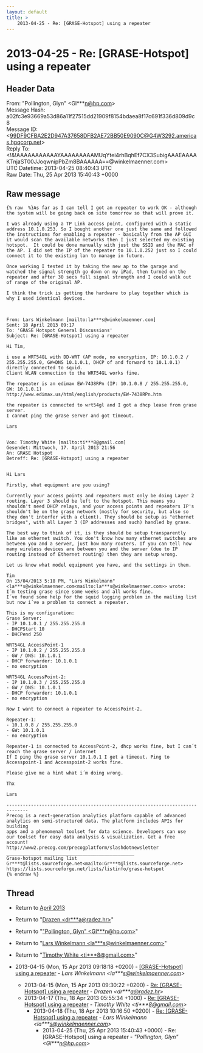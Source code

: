 ```yaml
---
layout: default
title: >
    2013-04-25 - Re: [GRASE-Hotspot] using a repeater
---
```


# 2013-04-25 - Re: [GRASE-Hotspot] using a repeater

## Header Data

From: "Pollington, Glyn" \<Gl***n@hp.com\><br>
Message Hash: a02fc3e93669a53d86a11f27515dd21909f8154bdaea8f17c691f336d809d9c8<br>
Message ID: \<99DF9CFBA2E2D947A37658DFB2AE72BB50E9090C@G4W3292.americas.hpqcorp.net\><br>
Reply To: \<!&!AAAAAAAAAAAYAAAAAAAAAMUqYtei4rhBqhEf7CX3SubigAAAEAAAAKTnjaST00JJoqwnipPbZm8BAAAAAA==@winkelmaenner.com\><br>
UTC Datetime: 2013-04-25 08:40:43 UTC<br>
Raw Date: Thu, 25 Apr 2013 15:40:43 +0000<br>

## Raw message

```
{% raw  %}As far as I can tell I got an repeater to work OK - although the system will be going back on site tomorrow so that will prove it.

I was already using a TP Link access point, configured with a static address 10.1.0.253. So I bought another one just the same and followed the instructions for enabling a repeater - basically from the AP GUI it would scan the available networks then I just selected my existing hotspot.  It could be done manually with just the SSID and the MAC of the AP. I did set the IP of the repeater to 10.1.0.252 just so I could connect it to the existing lan to manage in future.

Once working I tested it by taking the new ap to the garage and watched the signal strength go down on my iPad, then turned on the repeater and after 30 secs full signal strength and I could walk out of range of the original AP.

I think the trick is getting the hardware to play together which is why I used identical devices.



From: Lars Winkelmann [mailto:la***s@winkelmaenner.com]
Sent: 18 April 2013 09:17
To: 'GRASE Hotspot General Discussions'
Subject: Re: [GRASE-Hotspot] using a repeater

Hi Tim,

i use a WRT54GL with DD-WRT (AP mode, no encryption, IP: 10.1.0.2 / 255.255.255.0, GW+DNS 10.1.0.1, DHCP of and forward to 10.1.0.1) directly connected to squid.
Client WLAN connection to the WRT54GL works fine.

The repeater is an edimax EW-7438RPn (IP: 10.1.0.8 / 255.255.255.0, GW: 10.1.0.1)
http://www.edimax.us/html/english/products/EW-7438RPn.htm

the repeater is connected to wrt54gl and I got a dhcp lease from grase server.
I cannot ping the grase server and got timeout.

Lars


Von: Timothy White [mailto:ti***8@gmail.com]
Gesendet: Mittwoch, 17. April 2013 21:56
An: GRASE Hotspot
Betreff: Re: [GRASE-Hotspot] using a repeater


Hi Lars

Firstly, what equipment are you using?

Currently your access points and repeaters must only be doing Layer 2 routing. Layer 3 should be left to the hotspot. This means you shouldn't need DHCP relays, and your access points and repeaters IP's shouldn't be on the grase network (mostly for security, but also so they don't interfer with a client). They should be setup as "ethernet bridges", with all Layer 3 (IP addresses and such) handled by grase.

The best way to think of it, is they should be setup transparently like an ethernet switch. You don't know how many ethernet switches are between you and a server, just how many routers. If you can tell how many wireless devices are between you and the server (due to IP routing instead of Ethernet routing) then they are setup wrong.

Let us know what model equipment you have, and the settings in them.

Tim
On 15/04/2013 5:18 PM, "Lars Winkelmann" <la***s@winkelmaenner.com<mailto:la***s@winkelmaenner.com>> wrote:
I´m testing grase since some weeks and all works fine.
I´ve found some help for the squid logging problem in the mailing list but now i´ve a problem to connect a repeater.

This is my configuration:
Grase Server:
- IP 10.1.0.1 / 255.255.255.0
- DHCPStart 10
- DHCPend 250

WRT54GL AccessPoint-1
- IP 10.1.0.2 / 255.255.255.0
- GW / DNS: 10.1.0.1
- DHCP forwarder: 10.1.0.1
- no encryption

WRT54GL AccessPoint-2:
- IP 10.1.0.3 / 255.255.255.0
- GW / DNS: 10.1.0.1
- DHCP forwarder: 10.1.0.1
- no encryption

Now I want to connect a repeater to AccessPoint-2.

Repeater-1:
- 10.1.0.8 / 255.255.255.0
- GW: 10.1.0.1
- no encryption

Repeater-1 is connected to AccessPoint-2, dhcp works fine, but I can´t reach the grase server / internet
If I ping the grase server 10.1.0.1 I get a timeout. Ping to Accesspoint-1 and Accesspoint-2 works fine.

Please give me a hint what i´m doing wrong.

Thx

Lars

------------------------------------------------------------------------------
Precog is a next-generation analytics platform capable of advanced
analytics on semi-structured data. The platform includes APIs for building
apps and a phenomenal toolset for data science. Developers can use
our toolset for easy data analysis & visualization. Get a free account!
http://www2.precog.com/precogplatform/slashdotnewsletter
_______________________________________________
Grase-hotspot mailing list
Gr***t@lists.sourceforge.net<mailto:Gr***t@lists.sourceforge.net>
https://lists.sourceforge.net/lists/listinfo/grase-hotspot
{% endraw %}
```

## Thread

+ Return to [April 2013](/archive/2013/04)

+ Return to "[Drazen <dr***a<span>@</span>radez.hr>](/authors/dr___a_at_radez_hr)"
+ Return to "["Pollington, Glyn" <Gl***n<span>@</span>hp.com>](/authors/gl___n_at_hp_com)"
+ Return to "[Lars Winkelmann <la***s<span>@</span>winkelmaenner.com>](/authors/la___s_at_winkelmaenner_com)"
+ Return to "[Timothy White <ti***8<span>@</span>gmail.com>](/authors/ti___8_at_gmail_com)"

+ 2013-04-15 (Mon, 15 Apr 2013 09:18:18 +0200) - [[GRASE-Hotspot] using a repeater](/archive/2013/04/184727e550744825202403c1c4b8620cce39e0f27e760493579d9f2d967ec5b7) - _Lars Winkelmann \<la***s@winkelmaenner.com\>_
  + 2013-04-15 (Mon, 15 Apr 2013 09:30:22 +0200) - [Re: [GRASE-Hotspot] using a repeater](/archive/2013/04/63ee6001bebb8b7ccf27bedde1a03b7ec02590434a3acaae11ab25e2c0ed4ac2) - _Drazen \<dr***a@radez.hr\>_
  + 2013-04-17 (Thu, 18 Apr 2013 05:55:34 +1000) - [Re: [GRASE-Hotspot] using a repeater](/archive/2013/04/e6ea03443e53c003a767c4f8141bd7d7510714be419764fe772b01db7fd8e612) - _Timothy White \<ti***8@gmail.com\>_
    + 2013-04-18 (Thu, 18 Apr 2013 10:16:50 +0200) - [Re: [GRASE-Hotspot] using a repeater](/archive/2013/04/e01b8587560e7398c43f892ae176972ff4e94ee398a645a63e478b4b7a89a4fc) - _Lars Winkelmann \<la***s@winkelmaenner.com\>_
      + 2013-04-25 (Thu, 25 Apr 2013 15:40:43 +0000) - Re: [GRASE-Hotspot] using a repeater - _"Pollington, Glyn" \<Gl***n@hp.com\>_

